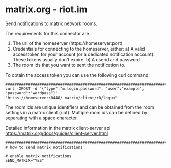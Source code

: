 # matrix.org - riot.im

Send notifications to matrix network rooms.

The requirements for this connector are
1) The url of the homeserver (https://homeserver:port)
1) Credentials for connecting to the homeserver, either:
  a) A valid accesstoken for your account (or a dedicated notification account). These tokens usually don't expire.
  b) A userid and password
2) The room ids that you want to sent the notification to.

To obtain the access token you can use the following curl command:
```
##############################################################################
curl -XPOST -d '{"type":"m.login.password", "user":"example", "password":"wordpass"}' "https://homeserver:8448/_matrix/client/r0/login"
```

The room ids are unique identifiers and can be obtained from the room settings in a matrix client (riot). Multiple room ids can be defined by separating with a space character.

Detailed information in the matrix client-server api https://matrix.org/docs/guides/client-server.html

```
###############################################################################
# how to send matrix notifications

# enable matrix notifications
SEND_MATRIX="YES"
```
